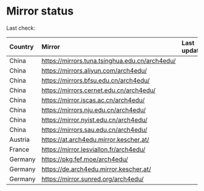 <script src="./time.js"></script>
# Mirror status
Last check: <script type="text/javascript">localize(1735319874.2538016);</script>

|Country|Mirror|Last update|
|:------|:-----|:----------|
|China|https://mirrors.tuna.tsinghua.edu.cn/arch4edu/|<script type="text/javascript">localize(1735281618);</script>|
|China|https://mirrors.aliyun.com/arch4edu/|<script type="text/javascript">localize(1735281618);</script>|
|China|https://mirrors.bfsu.edu.cn/arch4edu/|<script type="text/javascript">localize(1735281618);</script>|
|China|https://mirrors.cernet.edu.cn/arch4edu/|<script type="text/javascript">localize(1735281618);</script>|
|China|https://mirror.iscas.ac.cn/arch4edu/|<script type="text/javascript">localize(1735281618);</script>|
|China|https://mirrors.nju.edu.cn/arch4edu/|<script type="text/javascript">localize(1735152103);</script>|
|China|https://mirror.nyist.edu.cn/arch4edu/|<script type="text/javascript">localize(1735281618);</script>|
|China|https://mirrors.sau.edu.cn/arch4edu/|<script type="text/javascript">localize(1731653531);</script>|
|Austria|https://at.arch4edu.mirror.kescher.at/|<script type="text/javascript">localize(1735281618);</script>|
|France|https://mirror.lesviallon.fr/arch4edu/|<script type="text/javascript">localize(1735281618);</script>|
|Germany|https://pkg.fef.moe/arch4edu/|<script type="text/javascript">localize(1735281618);</script>|
|Germany|https://de.arch4edu.mirror.kescher.at/|<script type="text/javascript">localize(1735281618);</script>|
|Germany|https://mirror.sunred.org/arch4edu/|<script type="text/javascript">localize(1735281618);</script>|

<script src="./tablefilter/tablefilter.js"></script>
<script src="./table.js"></script>